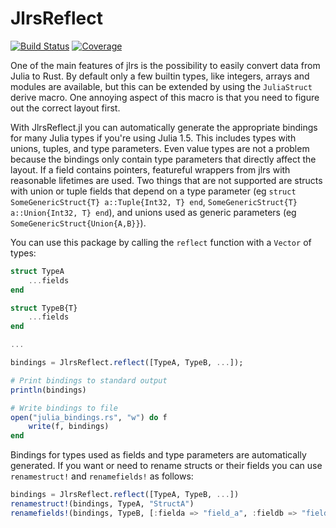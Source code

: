 # JlrsReflect

[![Build Status](https://travis-ci.com/Taaitaaiger/JlrsReflect.jl.svg?branch=master)](https://travis-ci.com/Taaitaaiger/JlrsReflect.jl)
[![Coverage](https://codecov.io/gh/Taaitaaiger/JlrsReflect.jl/branch/master/graph/badge.svg)](https://codecov.io/gh/Taaitaaiger/JlrsReflect.jl)

One of the main features of jlrs is the possibility to easily convert data from Julia to Rust. By default only a few builtin types, like integers, arrays and modules are available, but this can be extended by using the `JuliaStruct` derive macro. One annoying aspect of this macro is that you need to figure out the correct layout first.

With JlrsReflect.jl you can automatically generate the appropriate bindings for many Julia types if you're using Julia 1.5. This includes types with unions, tuples, and type parameters. Even value types are not a problem because the bindings only contain type parameters that directly affect the layout. If a field contains pointers, featureful wrappers from jlrs with reasonable lifetimes are used. Two things that are not supported are structs with union or tuple fields that depend on a type parameter (eg `struct SomeGenericStruct{T} a::Tuple{Int32, T} end`, `SomeGenericStruct{T} a::Union{Int32, T} end`), and unions used as generic parameters (eg `SomeGenericStruct{Union{A,B}}`).

You can use this package by calling the `reflect` function with a `Vector` of types:

```julia
struct TypeA
    ...fields
end

struct TypeB{T}
    ...fields
end

...

bindings = JlrsReflect.reflect([TypeA, TypeB, ...]);

# Print bindings to standard output
println(bindings)

# Write bindings to file
open("julia_bindings.rs", "w") do f
    write(f, bindings)
end
```

Bindings for types used as fields and type parameters are automatically generated. If you want or need to rename structs or their fields you can use `renamestruct!` and `renamefields!` as follows:

```julia
bindings = JlrsReflect.reflect([TypeA, TypeB, ...])
renamestruct!(bindings, TypeA, "StructA")
renamefields!(bindings, TypeB, [:fielda => "field_a", :fieldb => "field_b"])
```
